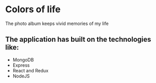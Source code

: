 # Colors of life
The photo album keeps vivid memories of my life

## The application has built on the technologies like:
 - MongoDB
 - Express
 - React and Redux
 - NodeJS